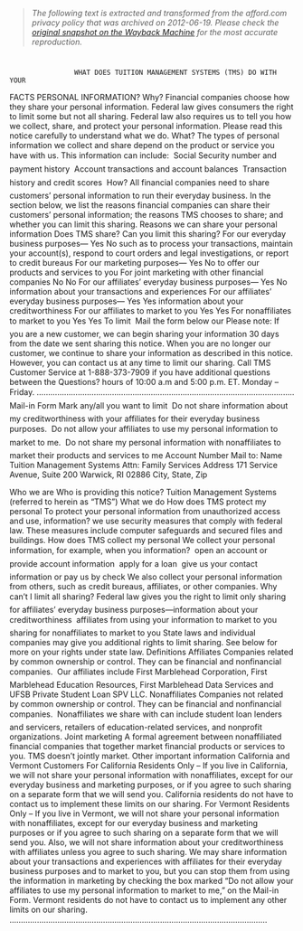 > *The following text is extracted and transformed from the afford.com privacy policy that was archived on 2012-06-19. Please check the [original snapshot on the Wayback Machine](https://web.archive.org/web/20120619062822id_/http%3A//www.afford.com/TMS/content/pdf/TMS_Privacy_Policy.pdf) for the most accurate reproduction.*

# 

                    WHAT DOES TUITION MANAGEMENT SYSTEMS (TMS) DO WITH YOUR
  FACTS             PERSONAL INFORMATION?
  Why?              Financial companies choose how they share your personal information. Federal law gives
                    consumers the right to limit some but not all sharing. Federal law also requires us to tell you how
                    we collect, share, and protect your personal information. Please read this notice carefully to
                    understand what we do.
  What?             The types of personal information we collect and share depend on the product or service you have
                    with us. This information can include:
                        Social Security number and payment history
                        Account transactions and account balances
                        Transaction history and credit scores
                    
  How?              All financial companies need to share customers’ personal information to run their everyday
                    business. In the section below, we list the reasons financial companies can share their customers’
                    personal information; the reasons TMS chooses to share; and whether you can limit this sharing.
  Reasons we can share your personal information                 Does TMS share?          Can you limit this sharing?
  For our everyday business purposes—                         Yes                        No
  such as to process your transactions, maintain your
  account(s), respond to court orders and legal
  investigations, or report to credit bureaus
  For our marketing purposes—                                 Yes                        No
  to offer our products and services to you
  For joint marketing with other financial companies          No                         No
  For our affiliates’ everyday business purposes—             Yes                        No
  information about your transactions and experiences
  For our affiliates’ everyday business purposes—             Yes                        Yes
  information about your creditworthiness
  For our affiliates to market to you                         Yes                        Yes
  For nonaffiliates to market to you                          Yes                        Yes
  To limit           Mail the form below
  our               Please note:
                    If you are a new customer, we can begin sharing your information 30 days from the date we sent
  sharing           this notice. When you are no longer our customer, we continue to share your information as
                    described in this notice.
                    However, you can contact us at any time to limit our sharing.
                    Call TMS Customer Service at 1-888-373-7909 if you have additional questions between the
 Questions?         hours of 10:00 a.m and 5:00 p.m. ET. Monday – Friday.
…………………………………………………………………………………………………..
Mail-in Form
Mark any/all you want to limit
 Do not share information about my creditworthiness with your affiliates for their everyday business purposes.
 Do not allow your affiliates to use my personal information to market to me.
 Do not share my personal information with nonaffiliates to market their products and services to me
Account Number                                                                        Mail to:
Name                                                                                  Tuition Management Systems
                                                                                      Attn: Family Services
Address
                                                                                      171 Service Avenue, Suite 200
                                                                                      Warwick, RI 02886
City, State, Zip


 Who we are
 Who is providing this notice?              Tuition Management Systems (referred to herein as “TMS”)
 What we do
 How does TMS protect my personal           To protect your personal information from unauthorized access and use,
 information?                               we use security measures that comply with federal law. These measures
                                            include computer safeguards and secured files and buildings.
 How does TMS collect my personal           We collect your personal information, for example, when you
 information?                                open an account or provide account information
                                             apply for a loan
                                             give us your contact information or pay us by check
                                            We also collect your personal information from others, such as credit
                                            bureaus, affiliates, or other companies.
 Why can’t I limit all sharing?             Federal law gives you the right to limit only
                                             sharing for affiliates’ everyday business purposes—information
                                                 about your creditworthiness
                                             affiliates from using your information to market to you
                                             sharing for nonaffiliates to market to you
                                            State laws and individual companies may give you additional rights to
                                            limit sharing. See below for more on your rights under state law.
 Definitions
 Affiliates                                 Companies related by common ownership or control. They can be
                                            financial and nonfinancial companies.
                                             Our affiliates include First Marblehead Corporation, First
                                                 Marblehead Education Resources, First Marblehead Data Services
                                                 and UFSB Private Student Loan SPV LLC.
 Nonaffiliates                              Companies not related by common ownership or control. They can be
                                            financial and nonfinancial companies.
                                             Nonaffiliates we share with can include student loan lenders and
                                                 servicers, retailers of education-related services, and nonprofit
                                                 organizations.
 Joint marketing                            A formal agreement between nonaffiliated financial companies that together
                                            market financial products or services to you. TMS doesn’t jointly market.
 Other important information
 California and Vermont Customers
 For California Residents Only – If you live in California, we will not share your personal information with
 nonaffiliates, except for our everyday business and marketing purposes, or if you agree to such sharing on a
 separate form that we will send you. California residents do not have to contact us to implement these limits
 on our sharing.
 For Vermont Residents Only – If you live in Vermont, we will not share your personal information with
 nonaffiliates, except for our everyday business and marketing purposes or if you agree to such sharing on a
 separate form that we will send you. Also, we will not share information about your creditworthiness with
 affiliates unless you agree to such sharing. We may share information about your transactions and experiences
 with affiliates for their everyday business purposes and to market to you, but you can stop them from using the
 information in marketing by checking the box marked “Do not allow your affiliates to use my personal information
 to market to me,” on the Mail-in Form. Vermont residents do not have to contact us to implement any other
 limits on our sharing.
…………………………………………………………………………………………………..
